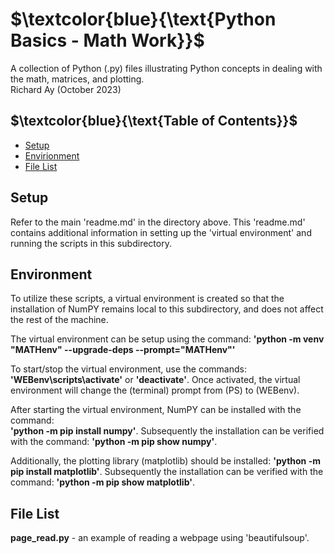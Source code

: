 # $`\textcolor{blue}{\text{Python Basics - Math Work}}`$
A collection of Python (.py) files illustrating  Python concepts in dealing 
with the math, matrices, and plotting.  
Richard Ay (October 2023)

## $`\textcolor{blue}{\text{Table of Contents}}`$  
* [Setup](#setup)
* [Envirionment](#environment)
* [File List](#file-list)



## Setup
Refer to the main 'readme.md' in the directory above.  This 'readme.md' contains additional
information in setting up the 'virtual environment' and running the scripts in this
subdirectory.   

## Environment
To utilize these scripts, a virtual environment is created so that the installation of NumPY remains
local to this subdirectory, and does not affect the rest of the machine.

The virtual environment can be setup using the command: 
**'python -m venv "MATHenv" --upgrade-deps --prompt="MATHenv"'**

To start/stop the virtual environment, use the commands: **'WEBenv\scripts\activate'** or **'deactivate'**. Once
activated, the virtual environment will change the (terminal) prompt from (PS) to (WEBenv).

After starting the virtual environment, NumPY can be installed with the command:  
**'python -m pip install numpy'**.  Subsequently the installation can be verified with the command: 
**'python -m pip show numpy'**.   

Additionally, the plotting library (matplotlib) should be installed:
**'python -m pip install matplotlib'**.  Subsequently the installation can be verified with the command: 
**'python -m pip show matplotlib'**. 


## File List
**page_read.py** - an example of reading a webpage using 'beautifulsoup'.   

 
 

